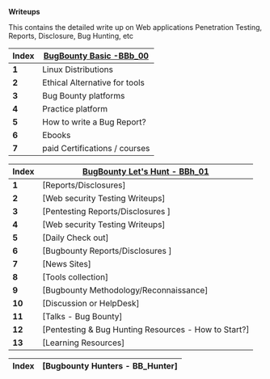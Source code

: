 **Writeups**

This contains the detailed write up on Web applications Penetration Testing, Reports, Disclosure, Bug Hunting, etc

Index | [BugBounty Basic -BBb_00 ](/Writeups/BBbasics.md)
--- | ---
**1** | Linux Distributions
**2** | Ethical Alternative for tools
**3** | Bug Bounty platforms
**4** | Practice platform
**5** | How to write a Bug Report? 
**6** | Ebooks
**7** | paid Certifications / courses

Index | [BugBounty Let's Hunt - BBh_01 ](/Writeups/BBintermediate.md)
--- | ---
**1** | [Reports/Disclosures]
**2** | [Web security Testing Writeups]
**3** | [Pentesting Reports/Disclosures ]
**4** | [Web security Testing Writeups]
**5** | [Daily Check out]
**6** | [Bugbounty Reports/Disclosures ]
**7** | [News Sites]
**8** | [Tools collection]
**9** | [Bugbounty Methodology/Reconnaissance]
**10** | [Discussion or HelpDesk]
**11** | [Talks - Bug Bounty]
**12** | [Pentesting & Bug Hunting Resources - How to Start?]
**13** | [Learning Resources]

Index | [Bugbounty Hunters - BB_Hunter]
--- | ---
